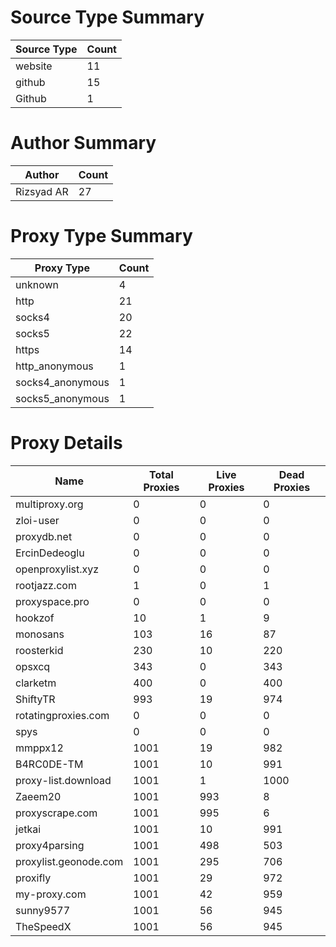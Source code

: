 # Source Type Summary

| Source Type | Count |
|-------------|-------|
| website | 11 |
| github | 15 |
| Github | 1 |


# Author Summary

| Author | Count |
|--------|-------|
| Rizsyad AR | 27 |


# Proxy Type Summary

| Proxy Type | Count |
|------------|-------|
| unknown | 4 |
| http | 21 |
| socks4 | 20 |
| socks5 | 22 |
| https | 14 |
| http_anonymous | 1 |
| socks4_anonymous | 1 |
| socks5_anonymous | 1 |


# Proxy Details

| Name | Total Proxies | Live Proxies | Dead Proxies |
|------|---------------|--------------|---------------|
| multiproxy.org | 0 | 0 | 0 |
| zloi-user | 0 | 0 | 0 |
| proxydb.net | 0 | 0 | 0 |
| ErcinDedeoglu | 0 | 0 | 0 |
| openproxylist.xyz | 0 | 0 | 0 |
| rootjazz.com | 1 | 0 | 1 |
| proxyspace.pro | 0 | 0 | 0 |
| hookzof | 10 | 1 | 9 |
| monosans | 103 | 16 | 87 |
| roosterkid | 230 | 10 | 220 |
| opsxcq | 343 | 0 | 343 |
| clarketm | 400 | 0 | 400 |
| ShiftyTR | 993 | 19 | 974 |
| rotatingproxies.com | 0 | 0 | 0 |
| spys | 0 | 0 | 0 |
| mmppx12 | 1001 | 19 | 982 |
| B4RC0DE-TM | 1001 | 10 | 991 |
| proxy-list.download | 1001 | 1 | 1000 |
| Zaeem20 | 1001 | 993 | 8 |
| proxyscrape.com | 1001 | 995 | 6 |
| jetkai | 1001 | 10 | 991 |
| proxy4parsing | 1001 | 498 | 503 |
| proxylist.geonode.com | 1001 | 295 | 706 |
| proxifly | 1001 | 29 | 972 |
| my-proxy.com | 1001 | 42 | 959 |
| sunny9577 | 1001 | 56 | 945 |
| TheSpeedX | 1001 | 56 | 945 |
